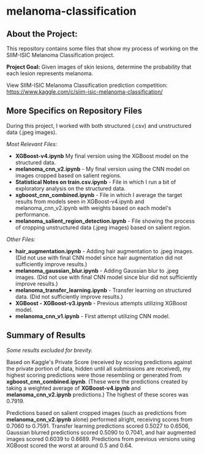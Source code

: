# melanoma-classification

## About the Project:
This repository contains some files that show my process of working on the SIIM-ISIC Melanoma Classification project. 

**Project Goal:** Given images of skin lesions, determine the probability that each lesion represents melanoma. 

View SIIM-ISIC Melanoma Classification prediction competition: 
https://www.kaggle.com/c/siim-isic-melanoma-classification/ 

## More Specifics on Repository Files
During this project, I worked with both structured (.csv) and unstructured data (.jpeg images).

_Most Relevant Files:_
- **XGBoost-v4.ipynb**
  My final version using the XGBoost model on the structured data.
- **melanoma_cnn_v2.ipynb** - My final version using the CNN model on images cropped based on salient regions.
- **Statistical Notes on train.csv.ipynb** - File in which I run a bit of exploratory analysis on the structured data.
- **xgboost_cnn_combined.ipynb** - File in which I average the target results from models seen in XGBoost-v4.ipynb and melanoma_cnn_v2.ipynb with weights based on each model's performance. 
- **melanoma_salient_region_detection.ipynb** - File showing the process of cropping unstructured data (.jpeg images) based on salient region. 

_Other Files:_
- **hair_augmentation.ipynb** - Adding hair augmentation to .jpeg images. (Did not use with final CNN model since hair augmentation did not sufficiently improve results.)
- **melanoma_gaussian_blur.ipynb** - Adding Gaussian blur to .jpeg images. (Did not use with final CNN model since blur did not sufficiently improve results.)
- **melanoma_transfer_learning.ipynb** - Transfer learning on structured data. (Did not sufficiently improve results.)
- **XGBoost - XGBoost-v3.ipynb** - Previous attempts utilizing XGBoost model.
- **melanoma_cnn_v1.ipynb** - First attempt utilizing CNN model.

## Summary of Results
_Some results excluded for brevity._

Based on Kaggle's Private Score (received by scoring predictions against the private portion of data, hidden until all submissions are received), my highest scoring predictions were those resembling or generated from **xgboost_cnn_combined.ipynb**. (These were the predictions created by taking a weighted average of **XGBoost-v4.ipynb** and **melanoma_cnn_v2.ipynb** predictions.) The highest of these scores was 0.7919. 

Predictions based on salient cropped images (such as predictions from **melanoma_cnn_v2.ipynb** alone) performed alright, receiving scores from 0.7060 to 0.7591. Transfer learning predictions scored 0.5027 to 0.6506, Gaussian blurred predictions scored 0.5090 to 0.7041, and hair augmented images scored 0.6039 to 0.6689. Predictions from previous versions using XGBoost scored the worst at around 0.5 and 0.64. 
